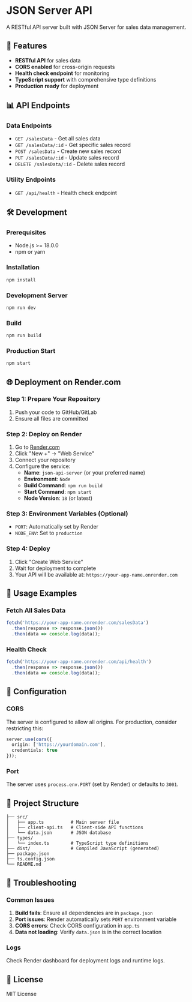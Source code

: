 # JSON Server API

A RESTful API server built with JSON Server for sales data management.

## 🚀 Features

- **RESTful API** for sales data
- **CORS enabled** for cross-origin requests
- **Health check endpoint** for monitoring
- **TypeScript support** with comprehensive type definitions
- **Production ready** for deployment

## 📊 API Endpoints

### Data Endpoints
- `GET /salesData` - Get all sales data
- `GET /salesData/:id` - Get specific sales record
- `POST /salesData` - Create new sales record
- `PUT /salesData/:id` - Update sales record
- `DELETE /salesData/:id` - Delete sales record

### Utility Endpoints
- `GET /api/health` - Health check endpoint

## 🛠️ Development

### Prerequisites
- Node.js >= 18.0.0
- npm or yarn

### Installation
```bash
npm install
```

### Development Server
```bash
npm run dev
```

### Build
```bash
npm run build
```

### Production Start
```bash
npm start
```

## 🌐 Deployment on Render.com

### Step 1: Prepare Your Repository
1. Push your code to GitHub/GitLab
2. Ensure all files are committed

### Step 2: Deploy on Render
1. Go to [Render.com](https://render.com)
2. Click "New +" → "Web Service"
3. Connect your repository
4. Configure the service:
   - **Name**: `json-api-server` (or your preferred name)
   - **Environment**: `Node`
   - **Build Command**: `npm run build`
   - **Start Command**: `npm start`
   - **Node Version**: `18` (or latest)

### Step 3: Environment Variables (Optional)
- `PORT`: Automatically set by Render
- `NODE_ENV`: Set to `production`

### Step 4: Deploy
1. Click "Create Web Service"
2. Wait for deployment to complete
3. Your API will be available at: `https://your-app-name.onrender.com`

## 📝 Usage Examples

### Fetch All Sales Data
```javascript
fetch('https://your-app-name.onrender.com/salesData')
  .then(response => response.json())
  .then(data => console.log(data));
```

### Health Check
```javascript
fetch('https://your-app-name.onrender.com/api/health')
  .then(response => response.json())
  .then(data => console.log(data));
```

## 🔧 Configuration

### CORS
The server is configured to allow all origins. For production, consider restricting this:

```typescript
server.use(cors({
  origin: ['https://yourdomain.com'],
  credentials: true
}));
```

### Port
The server uses `process.env.PORT` (set by Render) or defaults to `3001`.

## 📁 Project Structure

```
├── src/
│   ├── app.ts          # Main server file
│   ├── client-api.ts   # Client-side API functions
│   └── data.json       # JSON database
├── types/
│   └── index.ts        # TypeScript type definitions
├── dist/               # Compiled JavaScript (generated)
├── package.json
├── ts.config.json
└── README.md
```

## 🐛 Troubleshooting

### Common Issues

1. **Build fails**: Ensure all dependencies are in `package.json`
2. **Port issues**: Render automatically sets `PORT` environment variable
3. **CORS errors**: Check CORS configuration in `app.ts`
4. **Data not loading**: Verify `data.json` is in the correct location

### Logs
Check Render dashboard for deployment logs and runtime logs.

## 📄 License

MIT License


